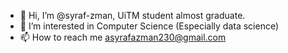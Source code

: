 - 👋 Hi, I’m @syraf-zman, UiTM student almost graduate.
- 👀 I’m interested in Computer Science (Especially data science)
- 📫 How to reach me asyrafazman230@gmail.com

